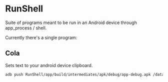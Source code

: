 # RunShell

Suite of programs meant to be run in an Android device through app_process / shell.

Currently there's a single program:

## Cola

Sets text to your android device clipboard.

```bash
adb push RunShell/app/build/intermediates/apk/debug/app-debug.apk /data/local/tmp/ && adb shell CLASSPATH=/data/local/tmp/app-debug.apk app_process / Runner cola "https://google.com/" && adb shell input keyevent 279
```